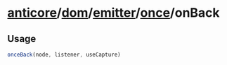 # [anticore](../../../../../../#reference)/[dom](../../../#reference)/[emitter](../../#reference)/[once](../#reference)/<a name="reference">onBack</a>

## Usage

```js
onceBack(node, listener, useCapture)
```